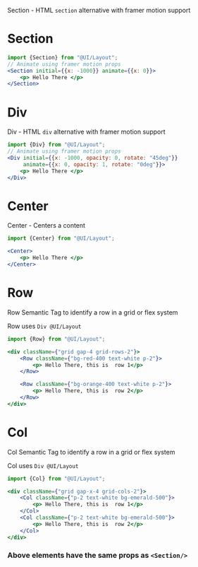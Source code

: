 Section - HTML `section` alternative with framer motion support

# Section

```jsx
import {Section} from "@UI/Layout";
// Animate using framer motion props
<Section initial={{x: -1000}} animate={{x: 0}}>
    <p> Hello There </p>
</Section>
```

# Div

Div - HTML `div` alternative with framer motion support

```jsx
import {Div} from "@UI/Layout";
// Animate using framer motion props
<Div initial={{x: -1000, opacity: 0, rotate: "45deg"}} 
     animate={{x: 0, opacity: 1, rotate: "0deg"}}>
    <p> Hello There </p>
</Div>
```

# Center

Center - Centers a content

```jsx
import {Center} from "@UI/Layout";

<Center>
    <p> Hello There </p>
</Center>
```

# Row

Row Semantic Tag to identify a row in a grid or flex system

Row uses `Div @UI/Layout`

```jsx
import {Row} from "@UI/Layout";

<div className={"grid gap-4 grid-rows-2"}>
    <Row className={"bg-red-400 text-white p-2"}>
        <p> Hello There, this is  row 1</p>
    </Row>

    <Row className={"bg-orange-400 text-white p-2"}>
        <p> Hello There, this is  row 2</p>
    </Row>
</div>
```

# Col

Col Semantic Tag to identify a row in a grid or flex system

Col uses `Div @UI/Layout`

```jsx
import {Col} from "@UI/Layout";

<div className={"grid gap-x-4 grid-cols-2"}>
    <Col className={"p-2 text-white bg-emerald-500"}>
        <p> Hello There, this is  row 1</p>
    </Col>
    <Col className={"p-2 text-white bg-emerald-500"}>
        <p> Hello There, this is  row 2</p>
    </Col>
</div>
```

### Above elements have the same props as ```<Section/>```